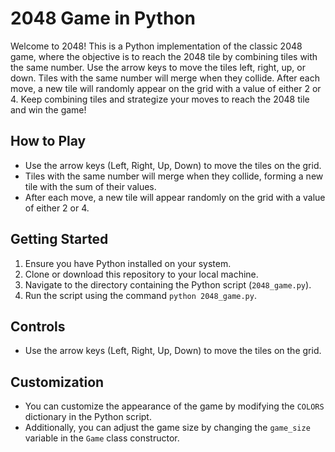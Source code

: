 # 2048 Game in Python

Welcome to 2048! This is a Python implementation of the classic 2048 game, where the objective is to reach the 2048 tile by combining tiles with the same number. Use the arrow keys to move the tiles left, right, up, or down. Tiles with the same number will merge when they collide. After each move, a new tile will randomly appear on the grid with a value of either 2 or 4. Keep combining tiles and strategize your moves to reach the 2048 tile and win the game!

## How to Play
- Use the arrow keys (Left, Right, Up, Down) to move the tiles on the grid.
- Tiles with the same number will merge when they collide, forming a new tile with the sum of their values.
- After each move, a new tile will appear randomly on the grid with a value of either 2 or 4.

## Getting Started
1. Ensure you have Python installed on your system.
2. Clone or download this repository to your local machine.
3. Navigate to the directory containing the Python script (`2048_game.py`).
4. Run the script using the command `python 2048_game.py`.


## Controls
- Use the arrow keys (Left, Right, Up, Down) to move the tiles on the grid.


## Customization
- You can customize the appearance of the game by modifying the `COLORS` dictionary in the Python script.
- Additionally, you can adjust the game size by changing the `game_size` variable in the `Game` class constructor.
